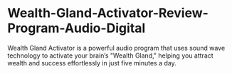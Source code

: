 # Wealth-Gland-Activator-Review-Program-Audio-Digital
Wealth Gland Activator is a powerful audio program that uses sound wave technology to activate your brain’s "Wealth Gland," helping you attract wealth and success effortlessly in just five minutes a day.
